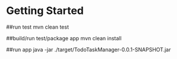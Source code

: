 # Getting Started

##run test
mvn clean test

##build/run test/package app
mvn clean install

##run app
java -jar ./target/TodoTaskManager-0.0.1-SNAPSHOT.jar



